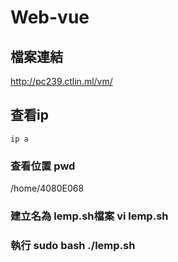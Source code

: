 # Web-vue

## 檔案連結
http://pc239.ctlin.ml/vm/

## 查看ip
```
ip a
```
### 查看位置 pwd
/home/4080E068
### 建立名為 lemp.sh檔案 vi lemp.sh
### 執行 sudo bash ./lemp.sh
